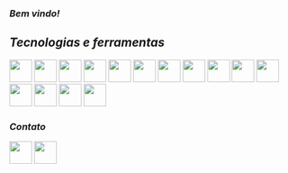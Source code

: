 _<h3>Bem vindo!</h3>_
_<h2>Tecnologias e ferramentas</h2>_
<p><img src="https://cdn.jsdelivr.net/gh/devicons/devicon/icons/python/python-original.svg" width="40" />
<img src="https://devicon-website.vercel.app/api/django/plain.svg?color=%23007146" width="40">
<img src="https://devicon-website.vercel.app/api/flask/original.svg?color=%23FFFFFF" width="40">
<img src="https://devicon-website.vercel.app/api/mysql/plain.svg?color=%230087C1" width="40">
<img src="https://devicon-website.vercel.app/api/sqlite/original.svg" width="40">
<img src="https://devicon-website.vercel.app/api/postgresql/original.svg" width="40">
<img src="https://devicon-website.vercel.app/api/html5/original.svg" width="40">
<img src="https://devicon-website.vercel.app/api/css3/original.svg" width="40">
<img src="https://devicon-website.vercel.app/api/tailwindcss/original.svg" width="40">
<img src="https://devicon-website.vercel.app/api/bootstrap/original.svg" width="40">
<img src="https://devicon-website.vercel.app/api/git/original.svg" width="40"></img>
<img src="https://devicon-website.vercel.app/api/vscode/original.svg" width="40">
<img src="https://devicon-website.vercel.app/api/pycharm/original.svg" width="40">
<img src="https://devicon-website.vercel.app/api/javascript/original.svg" width="40">
<img src="https://devicon-website.vercel.app/api/wordpress/original.svg" width="40"></p>

_<h3>Contato</h3>_
<p>    
<a href ="mailto:alissonsts910@gmail.com"> <img src="https://img.icons8.com/fluency/100/gmail-new.png"target="_blank" width="40"></a>   
<a href="https://www.linkedin.com/in/alisson-alencar99/ " target="_blank"> <img src="https://devicon-website.vercel.app/api/linkedin/original.svg" target = " _blank " width="40"></a></p>
